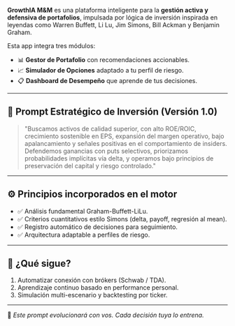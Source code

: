

**GrowthIA M&M** es una plataforma inteligente para la **gestión activa y defensiva de portafolios**, impulsada por lógica de inversión inspirada en leyendas como Warren Buffett, Li Lu, Jim Simons, Bill Ackman y Benjamin Graham.

Esta app integra tres módulos:
- 📊 **Gestor de Portafolio** con recomendaciones accionables.
- 📈 **Simulador de Opciones** adaptado a tu perfil de riesgo.
- 📋 **Dashboard de Desempeño** que aprende de tus decisiones.

---

## 🧭 Prompt Estratégico de Inversión (Versión 1.0)

> "Buscamos activos de calidad superior, con alto ROE/ROIC, crecimiento sostenible en EPS, expansión del margen operativo, bajo apalancamiento y señales positivas en el comportamiento de insiders. Defendemos ganancias con puts selectivos, priorizamos probabilidades implícitas vía delta, y operamos bajo principios de preservación del capital y riesgo controlado."

---

## ⚙️ Principios incorporados en el motor

- ✅ Análisis fundamental Graham-Buffett-LiLu.
- ✅ Criterios cuantitativos estilo Simons (delta, payoff, regresión al mean).
- ✅ Registro automático de decisiones para seguimiento.
- ✅ Arquitectura adaptable a perfiles de riesgo.

---

## 🚀 ¿Qué sigue?

1. Automatizar conexión con brókers (Schwab / TDA).
2. Aprendizaje continuo basado en performance personal.
3. Simulación multi-escenario y backtesting por ticker.

---

🧠 *Este prompt evolucionará con vos. Cada decisión tuya lo entrena.*

